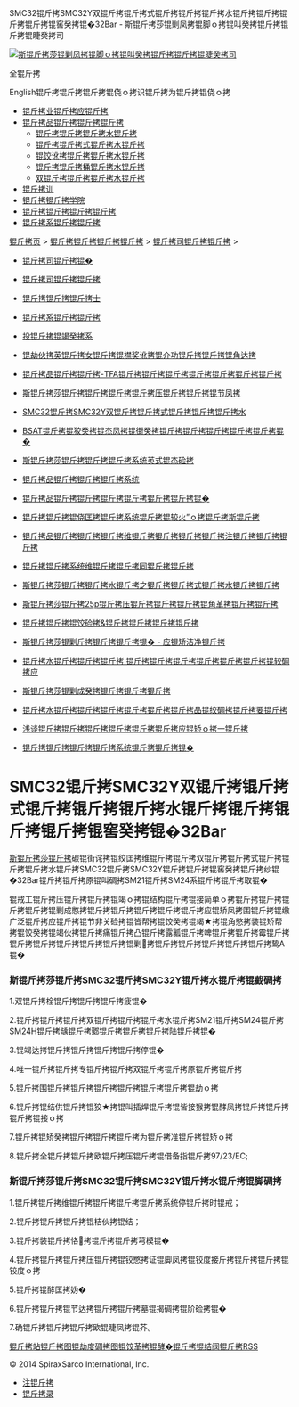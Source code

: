  SMC32锟斤拷SMC32Y双锟斤拷锟斤拷式锟斤拷锟斤拷锟斤拷水锟斤拷锟斤拷锟斤拷锟斤拷锟窖癸拷锟�32Bar - 斯锟斤拷莎锟剿凤拷锟脚ｏ拷锟叫癸拷锟斤拷锟斤拷锟睫癸拷司    

[![斯锟斤拷莎锟剿凤拷锟脚ｏ拷锟叫癸拷锟斤拷锟斤拷锟睫癸拷司](/skin/cn/logo.gif)](/)

全锟斤拷

English锟斤拷锟斤拷锟斤拷锟侥ｏ拷识锟斤拷为锟斤拷锟侥ｏ拷

-   [锟斤拷业锟斤拷应锟斤拷](/cn_applications/index.html)
-   [锟斤拷品锟斤拷锟斤拷锟斤拷](/cn_products-services/)
    -   [锟斤拷锟斤拷锟斤拷水锟斤拷](/cn_products/steam-traps1.html)
    -   [锟斤拷锟斤拷式锟斤拷水锟斤拷](/cn_products/steam-trap-per-mon1.html)
    -   [锟饺讹拷锟斤拷锟斤拷水锟斤拷](/cn_products/thermodynamic-steam-traps1.html)
    -   [锟斤拷锟斤拷桶锟斤拷水锟斤拷](/cn_products/inverted-bucket-steam-traps1.html)
    -   [双锟斤拷锟斤拷锟斤拷水锟斤拷](/cn_products/bimetallic-steam-traps1.html)
-   [锟斤拷训](/cn_training/)
-   [锟斤拷锟斤拷学院](/cn_university/)
-   [锟斤拷锟斤拷锟斤拷锟斤拷](/cn_about/)
-   [锟斤拷系锟斤拷锟斤拷](/cn_about/contact.html)

  

[锟斤拷页](/index.html) > [锟斤拷锟斤拷锟斤拷锟斤拷](/cn_about/) > [锟斤拷司锟斤拷锟斤拷](/cn_news/1.html) >

-   [锟斤拷司锟斤拷锟�](/cn_about/company-overview.html)
-   [锟斤拷司锟斤拷锟斤拷](/cn_news/1.html)
-   [锟斤拷锟斤拷锟斤拷士](/cn_about/careers.html)
-   [锟斤拷系锟斤拷锟斤拷](/cn_about/contact.html)
-   [投锟斤拷锟竭癸拷系](/cn_about/investor-relations.html)

-   [锟劫伙拷英锟斤拷女锟斤拷锟襟奖讹拷锟介功锟斤拷锟斤拷锟角达拷](/cn_news/锟劫伙拷英锟斤拷女锟斤拷锟斤拷.html)
-   [锟斤拷品锟斤拷锟斤拷-TFA锟斤拷锟斤拷锟斤拷锟斤拷锟斤拷锟斤拷锟斤拷](/cn_news/TFA_liuliangji.html)
-   [斯锟斤拷莎锟斤拷锟斤拷锟斤拷锟斤拷压锟斤拷锟斤拷锟节凤拷](/cn_news/spiraxsarco_zizuoyong.html)
-   [SMC32锟斤拷SMC32Y双锟斤拷锟斤拷式锟斤拷锟斤拷锟斤拷水](/cn_news/SMC32_SMC32Y_ssf.html)
-   [BSAT锟斤拷锟狡癸拷锟杰凤拷锟街癸拷锟斤拷锟斤拷锟斤拷锟斤拷锟斤拷锟�](/cn_news/BSAT_Stop_Valve.html)
-   [斯锟斤拷莎锟斤拷锟斤拷锟斤拷系统英式锟杰硷拷](/cn_news/news-249.html)
-   [锟斤拷品锟斤拷锟斤拷锟斤拷系统](/cn_news/news-239.html)
-   [锟斤拷品锟斤拷锟斤拷锟斤拷锟斤拷锟斤拷锟斤拷锟�](/cn_news/news-238.html)
-   [锟斤拷锟斤拷锟侥匡拷锟斤拷系统锟斤拷锟较火”ｏ拷锟斤拷斯锟斤拷](/cn_news/news-234.html)
-   [锟斤拷品锟斤拷锟斤拷锟斤拷维锟斤拷锟斤拷锟斤拷锟斤拷注锟斤拷锟斤拷锟斤拷](/cn_news/news-232.html)
-   [锟斤拷锟斤拷系统维锟斤拷锟斤拷同锟斤拷锟斤拷](/cn_news/news-231.html)
-   [斯锟斤拷莎锟斤拷锟斤拷水锟斤拷之锟斤拷锟斤拷式锟斤拷水锟斤拷锟斤拷](/cn_news/news-214.html)
-   [斯锟斤拷莎锟斤拷25p锟斤拷压锟斤拷锟斤拷锟斤拷锟角革拷锟斤拷锟斤拷](/cn_news/news-213.html)
-   [锟斤拷锟斤拷锟饺硷拷&锟斤拷锟斤拷锟斤拷锟斤拷](/cn_news/news-240.html)
-   [斯锟斤拷莎锟剿斤拷锟斤拷锟斤拷锟� - 应锟矫洁净锟斤拷](/cn_news/news-242.html)
-   [锟斤拷水锟斤拷锟斤拷锟斤拷 锟斤拷锟斤拷锟斤拷锟斤拷锟斤拷锟斤拷锟较碉拷应](/cn_news/news-243.html)
-   [斯锟斤拷莎锟剿成癸拷锟斤拷锟斤拷锟斤拷](/cn_news/news-245.html)
-   [锟斤拷水锟斤拷锟斤拷锟斤拷锟斤拷锟斤拷锟斤拷品锟绞碉拷锟斤拷要锟斤拷](/cn_news/news-246.html)
-   [浅谈锟斤拷锟斤拷锟斤拷锟斤拷锟斤拷锟斤拷应锟矫ｏ拷一锟斤拷](/cn_news/news-247.html)
-   [锟斤拷锟斤拷锟斤拷锟斤拷系统锟斤拷锟斤拷锟�](/cn_news/news-244.html)

# SMC32锟斤拷SMC32Y双锟斤拷锟斤拷式锟斤拷锟斤拷锟斤拷水锟斤拷锟斤拷锟斤拷锟斤拷锟窖癸拷锟�32Bar

[斯锟斤拷莎锟斤拷](/)碳锟街诧拷锟绞匡拷维锟斤拷锟斤拷双锟斤拷锟斤拷式锟斤拷锟斤拷锟斤拷水锟斤拷SMC32锟斤拷SMC32Y锟斤拷锟斤拷锟窖癸拷锟斤拷纱锟�32Bar锟斤拷锟斤拷原锟叫碉拷SM21锟斤拷SM24系锟斤拷锟斤拷取锟�

锟戒工锟斤拷压锟斤拷锟斤拷锟竭ｏ拷锟结构锟斤拷锟接简单ｏ拷锟斤拷锟斤拷锟斤拷锟斤拷锟剿成憋拷锟斤拷锟斤拷锟斤拷锟斤拷锟斤拷应锟矫凤拷围锟斤拷锟缴广泛锟斤拷应锟斤拷锟节非关硷拷锟皆帮拷锟饺癸拷锟竭★拷锟角憋拷装锟矫帮拷锟饺癸拷锟竭伙拷锟斤拷痛锟斤拷凸锟斤拷露瓤锟斤拷啤锟斤拷锟斤拷霉锟斤拷锟斤拷锟斤拷锟斤拷锟斤拷锟斤拷锟剿拷锟斤拷锟斤拷锟斤拷锟斤拷锟斤拷鸷Α锟�

### 斯锟斤拷莎锟斤拷SMC32锟斤拷SMC32Y锟斤拷水锟斤拷锟截碉拷

1.双锟斤拷栓锟斤拷锟斤拷锟斤拷疲锟�

2.锟斤拷锟斤拷锟斤拷双锟斤拷锟斤拷锟斤拷水锟斤拷SM21锟斤拷SM24锟斤拷SM24H锟斤拷龋锟斤拷鄹锟斤拷锟斤拷锟斤拷陆锟斤拷锟�

3.锟竭达拷锟斤拷锟斤拷锟斤拷锟斤拷停锟�

4.唯一锟斤拷锟斤拷专锟斤拷锟斤拷双锟斤拷锟斤拷原锟斤拷锟斤拷

5.锟斤拷围锟斤拷锟斤拷锟斤拷锟斤拷锟斤拷锟斤拷锟劫ｏ拷

6.锟斤拷锟结供锟斤拷锟狡★拷锟叫插焊锟斤拷锟皆接猴拷锟酵凤拷锟斤拷锟斤拷锟斤拷锟接ｏ拷

7.锟斤拷锟矫癸拷锟斤拷锟斤拷锟斤拷为锟斤拷准锟斤拷锟矫ｏ拷

8.锟斤拷全锟斤拷锟斤拷欧锟斤拷压锟斤拷锟借备指锟斤拷97/23/EC;

### 斯锟斤拷莎锟斤拷SMC32锟斤拷SMC32Y锟斤拷水锟斤拷锟脚碉拷

1.锟斤拷锟斤拷维锟斤拷锟斤拷锟斤拷锟斤拷系统停锟斤拷时锟戒；

2.锟斤拷锟斤拷锟斤拷锟桔伙拷锟结；

3.锟斤拷装锟斤拷恪拷锟斤拷锟斤拷芎模锟�

4.锟斤拷锟斤拷锟斤拷压锟斤拷锟铰憋拷证锟脚凤拷锟铰度接斤拷锟斤拷锟斤拷锟铰度ｏ拷

5.锟斤拷锟酵匡拷妫�

6.锟斤拷锟斤拷锟节达拷锟斤拷锟斤拷墓锟揭碉拷锟阶硷拷锟�

7.确锟斤拷锟斤拷锟斤拷欧锟睫凤拷锟芥。

[锟斤拷站锟斤拷图](/sitemap.html "锟斤拷站锟斤拷图")[锟劫度碉拷图](/baidu.xml)[锟饺革拷锟酵�](/google.xml)[锟斤拷锟结阀锟斤拷](http://www.spiraxvalve.com/ "锟斤拷锟斤拷锟叫碉拷泄锟斤拷锟斤拷薰锟剿�")[RSS](/rss.xml)

© 2014 SpiraxSarco International, Inc.

-   [注锟斤拷](/member/index_do.php?fmdo=user&dopost=regnew)
-   [锟斤拷录](/member/login.php)